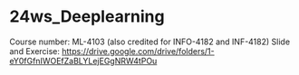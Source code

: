 # 24ws_Deeplearning
Course number: ML-4103 (also credited for INFO-4182 and INF-4182)
Slide and Exercise: https://drive.google.com/drive/folders/1-eY0fGfnIWOEfZaBLYLejEGgNRW4tPOu 
